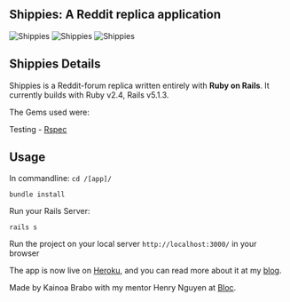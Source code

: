 ## Shippies: A Reddit replica application

![Shippies](https://github.com/kaibrabo/bloccit/blob/master/app/assets/images/Screen%20Shot%202017-09-17%20at%2000.19.14.png)
![Shippies](https://github.com/kaibrabo/bloccit/blob/master/app/assets/images/Screen%20Shot%202017-09-17%20at%2000.19.24.png)
![Shippies](https://github.com/kaibrabo/bloccit/blob/master/app/assets/images/Screen%20Shot%202017-09-17%20at%2000.19.39.png)

## Shippies Details

Shippies is a Reddit-forum replica written entirely with **Ruby on Rails**. It currently builds with Ruby v2.4, Rails v5.1.3.

The Gems used were:

Testing - [Rspec](https://github.com/rspec/rspec-rails)

## Usage
In commandline:
`cd /[app]/`

`bundle install`

Run your Rails Server:

`rails s`

Run the project on  your local server 
`http://localhost:3000/` 
in your browser


  The app is now live on [Heroku](https://wiki-waki.herokuapp.com/), and you can read more about it at my [blog](http://kaibrabo.com).

 Made by Kainoa Brabo with my mentor Henry Nguyen at [Bloc](http://bloc.io).
